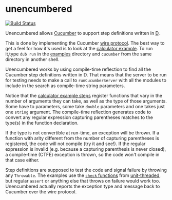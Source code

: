 unencumbered
============
[![Build Status](https://travis-ci.org/atilaneves/unencumbered.png?branch=master)](https://travis-ci.org/atilaneves/unencumbered)

Unencumbered allows [Cucumber](https://github.com/cucumber/cucumber/wiki)
to support step definitions written in [D](http://dlang.org/).

This is done by implementing the Cucumber
[wire protocol](https://github.com/cucumber/cucumber/wiki/Wire-Protocol).
The best way to get a feel for how it's used is to look at the
[calculator example](examples/source/app.d). To run it,type `dub run` in the
[examples](examples) directory and `cucumber` from the same directory in another shell.

Unencumbered works by using compile-time reflection to find all the
Cucumber step definitions written in D. That means that the server to be run
for testing needs to make a call to `runCucumberServer` with
all the modules to include in the search as compile-time string parameters.

Notice that the [calculator example steps](tests/calculator/steps.d) register
functions that vary in the number of arguments they can take, as well as
the type of those arguments. Some have to parameters, some take `double`
parameters and one takes just one `string` argument.
The compile-time reflection generates code to convert any regular expression
capturing parentheses matches to the type(s) in the function declaration.

If the type is not convertible at run-time, an exception will be thrown.
If a function with arity different from the number of capturing parentheses
is registered, the code will not compile (try it and see!).
If the regular expression is invalid (e.g. because a capturing parenthesis
is never closed), a compile-time (CTFE) exception is thrown, so the code
won't compile in that case either.

Step definitions are supposed to test the code and signal failure by
throwing any `Throwable`. The examples use the
[`check` functions](https://github.com/atilaneves/unit-threaded/blob/master/source/unit_threaded/check.d)
from
[unit-threaded](https://github.com/atilaneves/unit-threaded), but regular
`assert` or anything else that throws on failure would work too.
Unencumbered actually reports the exception type and message
back to Cucumber over the wire protocol.
